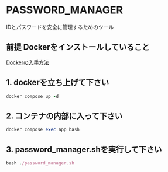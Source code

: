 # PASSWORD_MANAGER
IDとパスワードを安全に管理するためのツール

## 前提 Dockerをインストールしていること
[Dockerの入手方法](https://matsuand.github.io/docs.docker.jp.onthefly/get-docker/)

## 1. dockerを立ち上げて下さい
```rb
docker compose up -d
```
## 2. コンテナの内部に入って下さい
```rb
docker compose exec app bash
```
## 3. password_manager.shを実行して下さい
```rb
bash ./password_manager.sh
```

